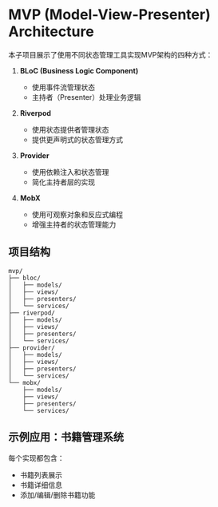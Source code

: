 # MVP (Model-View-Presenter) Architecture

本子项目展示了使用不同状态管理工具实现MVP架构的四种方式：

1. **BLoC (Business Logic Component)**
   - 使用事件流管理状态
   - 主持者（Presenter）处理业务逻辑

2. **Riverpod**
   - 使用状态提供者管理状态
   - 提供更声明式的状态管理方式

3. **Provider**
   - 使用依赖注入和状态管理
   - 简化主持者层的实现

4. **MobX**
   - 使用可观察对象和反应式编程
   - 增强主持者的状态管理能力

## 项目结构

```
mvp/
├── bloc/
│   ├── models/
│   ├── views/
│   ├── presenters/
│   └── services/
├── riverpod/
│   ├── models/
│   ├── views/
│   ├── presenters/
│   └── services/
├── provider/
│   ├── models/
│   ├── views/
│   ├── presenters/
│   └── services/
└── mobx/
    ├── models/
    ├── views/
    ├── presenters/
    └── services/
```

## 示例应用：书籍管理系统

每个实现都包含：
- 书籍列表展示
- 书籍详细信息
- 添加/编辑/删除书籍功能
